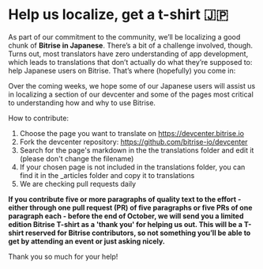 # Help us localize, get a t-shirt :jp:
As part of our commitment to the community, we’ll be localizing a good chunk of **Bitrise in Japanese**. There’s a bit of a challenge involved, though. Turns out, most translators have zero understanding of app development, which leads to translations that don’t actually do what they’re supposed to: help Japanese users on Bitrise. That’s where (hopefully) you come in:

Over the coming weeks, we hope some of our Japanese users will assist us in localizing a section of our devcenter and some of the pages most critical to understanding how and why to use Bitrise.

How to contribute:
1. Choose the page you want to translate on https://devcenter.bitrise.io
2. Fork the devcenter repository: https://github.com/bitrise-io/devcenter
3. Search for the page's markdown in the the translations folder and edit it (please don't change the filename)
4. If your chosen page is not included in the translations folder, you can find it in the _articles folder and copy it to translations
5. We are checking pull requests daily

**If you contribute five or more paragraphs of quality text to the effort - either through one pull request (PR) of five paragraphs or five PRs of one paragraph each - before the end of October, we will send you a limited edition Bitrise T-shirt as a 'thank you' for helping us out. This will be a T-shirt reserved for Bitrise contributors, so not something you’ll be able to get by attending an event or just asking nicely.**

Thank you so much for your help!
